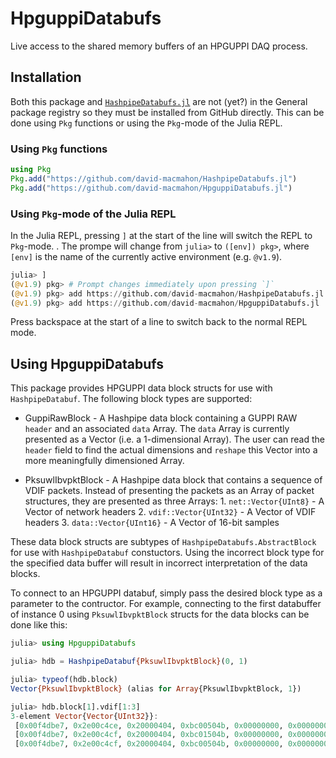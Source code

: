 # HpguppiDatabufs

Live access to the shared memory buffers of an HPGUPPI DAQ process.

## Installation

Both this package and [`HashpipeDatabufs.jl`](
https://github.com/david-macmahon/HashpipeDatabufs.jl) are not (yet?) in the
General package registry so they must be installed from GitHub directly.  This
can be done using `Pkg` functions or using the `Pkg`-mode of the Julia REPL.

### Using `Pkg` functions

```julia
using Pkg
Pkg.add("https://github.com/david-macmahon/HashpipeDatabufs.jl")
Pkg.add("https://github.com/david-macmahon/HpguppiDatabufs.jl")
```

### Using `Pkg`-mode of the Julia REPL

In the Julia REPL, pressing `]` at the start of the line will switch the REPL
to `Pkg`-mode. . The prompe will change from `julia>` to `([env]) pkg>`, where
`[env]` is the name of the currently active environment (e.g. `@v1.9`).

```julia
julia> ]
(@v1.9) pkg> # Prompt changes immediately upon pressing `]`
(@v1.9) pkg> add https://github.com/david-macmahon/HashpipeDatabufs.jl
(@v1.9) pkg> add https://github.com/david-macmahon/HpguppiDatabufs.jl
```

Press backspace at the start of a line to switch back to the normal REPL mode.

## Using HpguppiDatabufs

This package provides HPGUPPI data block structs for use with `HashpipeDatabuf`.
The following block types are supported:

- GuppiRawBlock - A Hashpipe data block containing a GUPPI RAW `header` and an
                  associated `data` Array.  The `data` Array is currently
                  presented as a Vector (i.e. a 1-dimensional Array).  The user
                  can read the `header` field to find the actual dimensions and
                  `reshape` this Vector into a more meaningfully dimensioned
                  Array.

- PksuwlIbvpktBlock - A Hashpipe data block that contains a sequence of VDIF
                      packets.  Instead of presenting the packets as an Array of
                      packet structures, they are presented as three Arrays:
                      1. `net::Vector{UInt8}` - A Vector of network headers 
                      2. `vdif::Vector{UInt32}` - A Vector of VDIF headers 
                      3. `data::Vector{UInt16}` - A Vector of 16-bit samples

These data block structs are subtypes of `HashpipeDatabufs.AbstractBlock` for
use with `HashpipeDatabuf` constuctors.  Using the incorrect block type for the
specified data buffer will result in incorrect interpretation of the data
blocks.

To connect to an HPGUPPI databuf, simply pass the desired block type as a
parameter to the contructor.  For example, connecting to the first databuffer of
instance 0 using `PksuwlIbvpktBlock` structs for the data blocks can be done
like this:

```julia
julia> using HpguppiDatabufs

julia> hdb = HashpipeDatabuf{PksuwlIbvpktBlock}(0, 1)

julia> typeof(hdb.block)
Vector{PksuwlIbvpktBlock} (alias for Array{PksuwlIbvpktBlock, 1})

julia> hdb.block[1].vdif[1:3]
3-element Vector{Vector{UInt32}}:
 [0x00f4dbe7, 0x2e00c4ce, 0x20000404, 0xbc00504b, 0x00000000, 0x00000000, 0x00000000, 0xd76948a9]
 [0x00f4dbe7, 0x2e00c4cf, 0x20000404, 0xbc01504b, 0x00000000, 0x00000000, 0x00000000, 0xd7694892]
 [0x00f4dbe7, 0x2e00c4cf, 0x20000404, 0xbc00504b, 0x00000000, 0x00000000, 0x00000000, 0xd76948ab]
```
